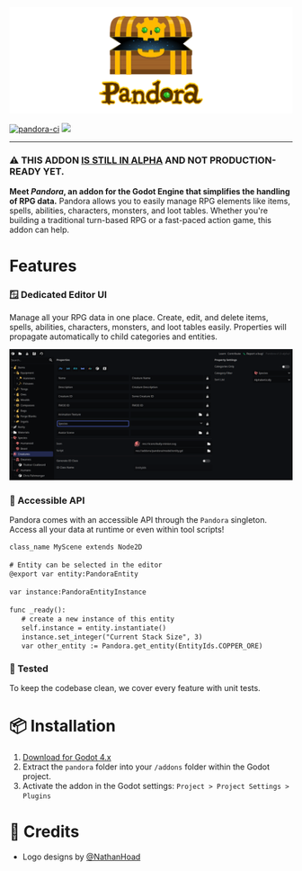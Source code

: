 ![logo](docs/assets/logo.svg)

[![pandora-ci](https://github.com/bitbrain/pandora/actions/workflows/pandora-ci.yml/badge.svg)](https://github.com/bitbrain/pandora/actions/workflows/pandora-ci.yml) [![](https://img.shields.io/discord/785246324793540608.svg?label=&logo=discord&logoColor=ffffff&color=7389D8&labelColor=6A7EC2)](https://discord.com/invite/CKBuE5djXe)

---

### ⚠️ THIS ADDON [ IS STILL IN ALPHA](https://github.com/bitbrain/pandora/milestone/1) AND NOT PRODUCTION-READY YET.

**Meet _Pandora_, an addon for the Godot Engine that simplifies the handling of RPG data.** Pandora allows you to easily manage RPG elements like items, spells, abilities, characters, monsters, and loot tables. Whether you're building a traditional turn-based RPG or a fast-paced action game, this addon can help.

# Features

### 🪟 Dedicated Editor UI

Manage all your RPG data in one place. Create, edit, and delete items, spells, abilities, characters, monsters, and loot tables easily. Properties will propagate automatically to child categories and entities.

![editor-example](docs/assets/editor-example.png)

### 🔌 Accessible API

Pandora comes with an accessible API through the `Pandora` singleton. Access all your data at runtime or even within tool scripts!

```gdscript
class_name MyScene extends Node2D

# Entity can be selected in the editor
@export var entity:PandoraEntity

var instance:PandoraEntityInstance

func _ready():
   # create a new instance of this entity
   self.instance = entity.instantiate()
   instance.set_integer("Current Stack Size", 3)
   var other_entity := Pandora.get_entity(EntityIds.COPPER_ORE)
```

### 🧪 Tested

To keep the codebase clean, we cover every feature with unit tests.

# 📦 Installation

1. [Download for Godot 4.x](https://github.com/bitbrain/pandora/archive/refs/heads/godot-4.x.zip)
2. Extract the `pandora` folder into your `/addons` folder within the Godot project.
3. Activate the addon in the Godot settings: `Project > Project Settings > Plugins`


# 🥰 Credits

- Logo designs by [@NathanHoad](https://twitter.com/nathanhoad)